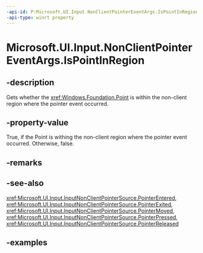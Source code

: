 ```yaml
---
-api-id: P:Microsoft.UI.Input.NonClientPointerEventArgs.IsPointInRegion
-api-type: winrt property
---
```


# Microsoft.UI.Input.NonClientPointerEventArgs.IsPointInRegion

<!--
public bool IsPointInRegion { get; }
-->

## -description

Gets whether the <xref:Windows.Foundation.Point> is within the non-client region where the pointer event occurred.

## -property-value

True, if the Point is withing the non-client region where the pointer event occurred. Otherwise, false.

## -remarks

## -see-also

<xref:Microsoft.UI.Input.InputNonClientPointerSource.PointerEntered>, <xref:Microsoft.UI.Input.InputNonClientPointerSource.PointerExited>, <xref:Microsoft.UI.Input.InputNonClientPointerSource.PointerMoved>, <xref:Microsoft.UI.Input.InputNonClientPointerSource.PointerPressed>, <xref:Microsoft.UI.Input.InputNonClientPointerSource.PointerReleased>

## -examples
